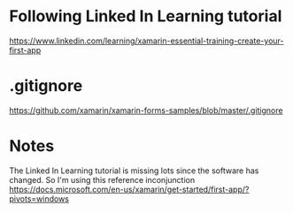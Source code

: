# Following Linked In Learning tutorial
https://www.linkedin.com/learning/xamarin-essential-training-create-your-first-app

# .gitignore
https://github.com/xamarin/xamarin-forms-samples/blob/master/.gitignore

# Notes
The Linked In Learning tutorial is missing lots since the software has changed. So I'm using this reference inconjunction https://docs.microsoft.com/en-us/xamarin/get-started/first-app/?pivots=windows
